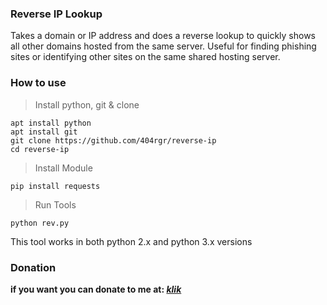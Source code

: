 ### Reverse IP Lookup

Takes a domain or IP address and does a reverse lookup to quickly shows all other domains hosted from the same server. Useful for finding phishing sites or identifying other sites on the same shared hosting server.

### How to use
> Install python, git & clone
```
apt install python
apt install git
git clone https://github.com/404rgr/reverse-ip
cd reverse-ip
```
> Install Module
```
pip install requests
```
> Run Tools
```
python rev.py
```
This tool works in both python 2.x and python 3.x versions

### Donation
**if you want you can donate to me at: _[klik](https://saweria.co/pausi)_**
